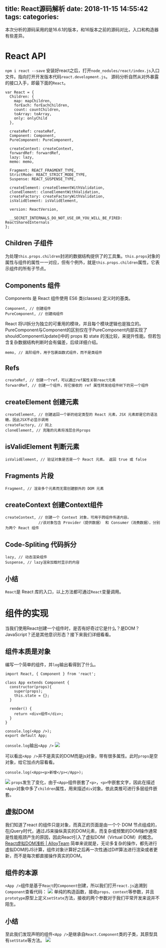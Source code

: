 title: React源码解析
date: 2018-11-15 14:55:42
tags:
categories:
---
本次分析的源码采用的是16.6.1的版本，和16版本之前的源码对比，入口和构造器有些差异。

# React API

`npm i react --save`
安装好react之后，打开`node_nodules/react/index.js`入口文件。指向打开开发版本代码`react.development.js`。
源码分析自然从对外暴露的接口入手，即最下面的`React`。

<!-- more -->

    var React = {
      Children: {
        map: mapChildren,
        forEach: forEachChildren,
        count: countChildren,
        toArray: toArray,
        only: onlyChild
      },

      createRef: createRef,
      Component: Component,
      PureComponent: PureComponent,

      createContext: createContext,
      forwardRef: forwardRef,
      lazy: lazy,
      memo: memo,

      Fragment: REACT_FRAGMENT_TYPE,
      StrictMode: REACT_STRICT_MODE_TYPE,
      Suspense: REACT_SUSPENSE_TYPE,

      createElement: createElementWithValidation,
      cloneElement: cloneElementWithValidation,
      createFactory: createFactoryWithValidation,
      isValidElement: isValidElement,

      version: ReactVersion,

      __SECRET_INTERNALS_DO_NOT_USE_OR_YOU_WILL_BE_FIRED: ReactSharedInternals
    };

## Children 子组件

为处理`this.props.children`封闭的数据结构提供了的工具集。`this.props`对象的属性与组件的属性一一对应，但有个例外，就是`this.props.children`属性，它表示组件的所有子节点。

## Components 组件

Components 是 React 组件使用 ES6 类(classes) 定义时的基类。

    Component, // 创建组件
    PureComponent, // 创建纯组件
React 将UI拆分为独立的可重用的模块，并且每个模块逻辑也是独立的。PureComponent与Component的区别仅在于PureComponent内部实现了shouldComponentUpdate()中的 props 和 state 的浅比较，来提升性能。但若包含复杂数据结构判断时会有偏差，后续详细介绍。

    memo, // 高阶组件，用于包裹函数式组件，而不是类组件

## Refs

    createRef, // 创建一个ref，可以通过ref属性关联react元素
    forwardRef, // 创建一个组件，将它接收的 ref 属性转发给组件树下的另一个组件

## createElement 创建元素

    createElement, // 创建返回一个新的给定类型的 React 元素，JSX 元素即是它的语法糖，因此JSX不必显示调用
    createFactory, // 同上
    cloneElement, // 克隆的元素将浅层合并props

## isValidElement 判断元素

    isValidElement, // 验证对象是否是一个 React 元素。 返回 true 或 false

## Fragments 片段

    Fragment, // 渲染多个元素而无需创建额外的 DOM 元素

## createContext 创建Context组件

    createContext, // 创建一个 Context 对象，可用于跨组件传递内容。
                   //该对象包含 Provider（提供数据） 和 Consumer（消费数据），分别为两个 React 组件

## Code-Spliting 代码拆分

    lazy, // 动态渲染组件
    Suspense, // lazy渲染加载时显示的内容

## 小结

`React`是 React 库的入口，以上方法都可通过`React`变量调用。

# 组件的实现

当我们使用React创建一个组件时，是否有好奇过它是什么？是DOM？JavaScript？还是其他意识形态？接下来我们详细看看。

## 组件本质是对象

编写一个简单的组件，并`log`输出看得到了什么。

    import React, { Component } from 'react';

    class App extends Component {
      constructor(props){
        super(props);
        this.state = {};
      }

      render() {
        return <div>组件</div>;
      }
    }

    console.log(<App />);
    export default App;

`console.log`输出`<App />`
![](/img/react_code/simple_module_log.png)

可以看出`<App />`并不是真实的DOM而是js对象，带有很多属性。此时`props`是空对象，给它加点内容看看。

    console.log(<App><p>新增</p></App>);
![](/img/react_code/simple_module_add_log.png)
`props`发生了变化，由于`<App>`组件嵌套了`<p>`，`<p>`中嵌套文字，因此在描述`<App>`对象中多了`children`属性，用来描述`div`对象。依此类推可进行多层组件嵌套。

## 虚拟DOM

我们知道了react 的组件只是对象，而真正的页面是由一个个 DOM 节点组成的，在jQuery时代，通过JS来操纵真实的DOM元素，而复杂或频繁的DOM操作通常是性能瓶颈产生的原因，因此React引入了虚拟DOM（Virtual DOM）的概念。
[React虚拟DOM浅析 | AlloyTeam](http://www.alloyteam.com/2015/10/react-virtual-analysis-of-the-dom/)
简单来说就是，无论多复杂的操作，都先进行虚拟DOM的JS计算，组件对象计算好之后再一次性通过Diff算法进行渲染或者更新，而不是每次都直接操作真实的DOM。

## 组件的本源

`<App />`组件是基于`React`的`Component`创建，所以我们打开`react.js`追溯到`Component`查看代码：
![](/img/react_code/component.png)
单纯的构造函数，接收`props`、`context`等参数，并且`prototype`原型上定义`setState`方法，接收的两个参数对于我们平常开发来说并不陌生。

## 小结

至此我们发现声明的组件`<App />`是继承自`React.Component`类的子类，其原型具有`setState`等方法。
![](/img/react_code/component.xmind.png)